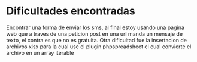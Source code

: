 # Dificultades encontradas

Encontrar una forma de enviar los sms, al final estoy usando una pagina web que a traves de una peticion
post en una url manda un mensaje de texto, el contra es que no es gratuita. Otra dificultad fue la 
insertacion de archivos xlsx para la cual use el plugin phpspreadsheet el cual convierte el archivo 
en un array iterable
